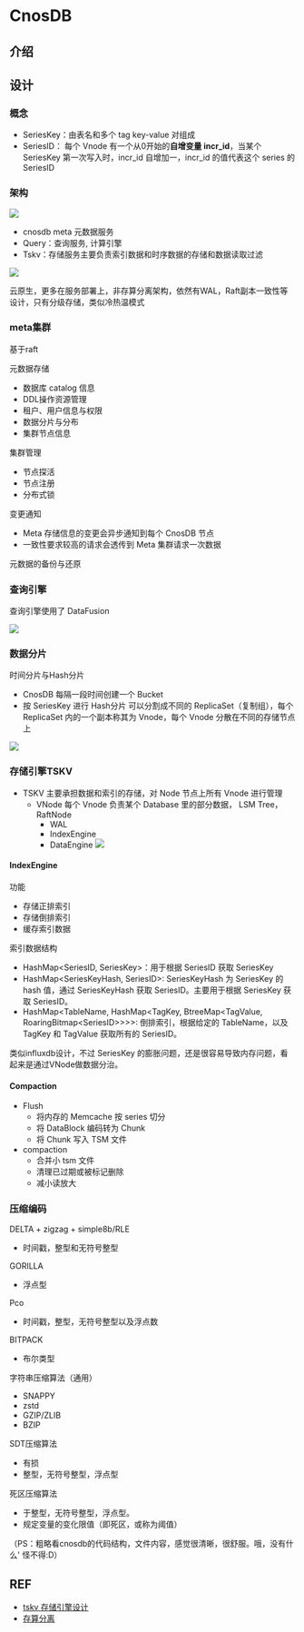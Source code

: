 
# CnosDB

## 介绍

## 设计


### 概念

- SeriesKey：由表名和多个 tag key-value 对组成
- SeriesID： 每个 Vnode 有一个从0开始的**自增变量 incr_id**，当某个 SeriesKey 第一次写入时，incr_id 自增加一，incr_id 的值代表这个 series 的 SeriesID


### 架构

![](./images/arch-9f86bd52339df69dc573f303985071f3.png)

- cnosdb meta 元数据服务
- Query：查询服务, 计算引擎
- Tskv：存储服务主要负责索引数据和时序数据的存储和数据读取过滤

![](./images/arch.jpg)

云原生，更多在服务部署上，非存算分离架构，依然有WAL，Raft副本一致性等设计，只有分级存储，类似冷热温模式

### meta集群

基于raft

元数据存储
- 数据库 catalog 信息
- DDL操作资源管理
- 租户、用户信息与权限
- 数据分片与分布
- 集群节点信息

集群管理

- 节点探活
- 节点注册
- 分布式锁

变更通知
- Meta 存储信息的变更会异步通知到每个 CnosDB 节点
- 一致性要求较高的请求会透传到 Meta 集群请求一次数据


元数据的备份与还原


### 查询引擎

查询引擎使用了 DataFusion

![](./images/query_data_path-2e36ba1dd32dbee181bad6834abf2429.jpg)

### 数据分片

时间分片与Hash分片

- CnosDB 每隔一段时间创建一个 Bucket
- 按 SeriesKey 进行 Hash分片 可以分割成不同的 ReplicaSet（复制组），每个 ReplicaSet 内的一个副本称其为 Vnode，每个 Vnode 分散在不同的存储节点上

![](./images/buket-ed2b08d678cb21fefce319574467e994.jpg)

### 存储引擎TSKV


- TSKV 主要承担数据和索引的存储，对 Node 节点上所有 Vnode 进行管理
    - VNode 每个 Vnode 负责某个 Database 里的部分数据， LSM Tree， RaftNode
        - WAL
        - IndexEngine
        - DataEngine 
![](./images/tskv-5b4c9a7d4e5910513550aee1ae4cde28.png)

#### IndexEngine

功能
- 存储正排索引
- 存储倒排索引
- 缓存索引数据

索引数据结构
- HashMap<SeriesID, SeriesKey>：用于根据 SeriesID 获取 SeriesKey
- HashMap<SeriesKeyHash, SeriesID>: SeriesKeyHash 为 SeriesKey 的 hash 值，通过 SeriesKeyHash 获取 SeriesID。主要用于根据 SeriesKey 获取 SeriesID。
- HashMap<TableName, HashMap<TagKey, BtreeMap<TagValue, RoaringBitmap\<SeriesID>>>>: 倒排索引，根据给定的 TableName，以及 TagKey 和 TagValue 获取所有的 SeriesID。

类似influxdb设计，不过 SeriesKey 的膨胀问题，还是很容易导致内存问题，看起来是通过VNode做数据分治。

#### Compaction

- Flush
    - 将内存的 Memcache 按 series 切分
    - 将 DataBlock 编码转为 Chunk
    - 将 Chunk 写入 TSM 文件
- compaction
    - 合并小 tsm 文件
    - 清理已过期或被标记删除
    - 减小读放大

### 压缩编码


DELTA + zigzag + simple8b/RLE
- 时间戳，整型和无符号整型


GORILLA
- 浮点型

Pco
- 时间戳，整型，无符号整型以及浮点数

BITPACK
- 布尔类型

字符串压缩算法（通用）
- SNAPPY
- zstd
- GZIP/ZLIB
- BZIP


SDT压缩算法
- 有损
- 整型，无符号整型，浮点型

死区压缩算法
- 于整型，无符号整型，浮点型。
- 规定变量的变化限值（即死区，或称为阈值）


（PS：粗略看cnosdb的代码结构，文件内容，感觉很清晰，很舒服。哦，没有什么' 怪不得:D）

## REF

- [tskv 存储引擎设计](https://docs.cnosdb.com/docs/reference/concept_design/tskv)
- [存算分离](https://docs.cnosdb.com/docs/2.3.2/reference/concept_design/separation_mod/)